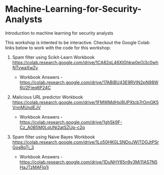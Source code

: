 # Machine-Learning-for-Security-Analysts
Introduction to machine learning for security analysts


This workshop is intented to be interactive. Checkout the Google Colab links below to work with the code for this workshop:
1. Spam filter using Scikit-Learn Workbook
https://colab.research.google.com/drive/1CA82qL46XIGhkw0eOi3c0whNTvwaXwZy
    - Workbook Answers - https://colab.research.google.com/drive/17ABiBU43E9RVIN2pN98W6U2Fieq6P24C

2. Malicious URL predictor Workbook
https://colab.research.google.com/drive/1FMWMdHsj8UPXtcb7rOmGK5VnnMUndEJV
    - Workbook Answers - https://colab.research.google.com/drive/1ghSk9F-Cz_A0B5M0LqUNi2atSZUp-c2q
    
3. Spam filter using Naive Bayes Workbook
https://colab.research.google.com/drive/1Lo50HKGLSNDoJWITDGJtPSrGosRqTi_3
    - Workbook Answers - https://colab.research.google.com/drive/1DuNHY65n9v3Mi11A57N5HaJTzMAFIq1i

